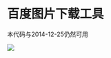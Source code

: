 百度图片下载工具
==================

本代码与2014-12-25仍然可用

![](http://ww3.sinaimg.cn/mw1024/9f1bfdb5gw1enlvd37l86j20fu02djrr.jpg)
